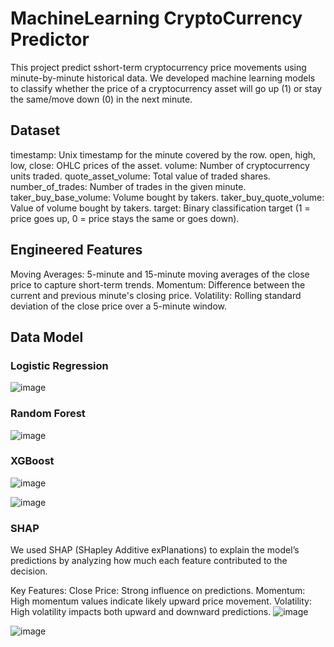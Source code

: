 # MachineLearning CryptoCurrency Predictor
This project predict sshort-term cryptocurrency price movements using minute-by-minute historical data. We developed machine learning models to classify whether the price of a cryptocurrency asset will go up (1) or stay the same/move down (0) in the next minute.
## Dataset
timestamp: Unix timestamp for the minute covered by the row.
open, high, low, close: OHLC prices of the asset.
volume: Number of cryptocurrency units traded.
quote_asset_volume: Total value of traded shares.
number_of_trades: Number of trades in the given minute.
taker_buy_base_volume: Volume bought by takers.
taker_buy_quote_volume: Value of volume bought by takers.
target: Binary classification target (1 = price goes up, 0 = price stays the same or goes down).
## Engineered Features
Moving Averages: 5-minute and 15-minute moving averages of the close price to capture short-term trends.
Momentum: Difference between the current and previous minute's closing price.
Volatility: Rolling standard deviation of the close price over a 5-minute window.
## Data Model
### Logistic Regression
![image](https://github.com/user-attachments/assets/3d526fc1-5782-47a5-bd97-930c65892298)

### Random Forest
![image](https://github.com/user-attachments/assets/c7cc7e5a-e3e5-4502-b073-515a2e725837)

### XGBoost
![image](https://github.com/user-attachments/assets/e228a3b6-bea0-47b7-8f04-7eecc6ca6848)

![image](https://github.com/user-attachments/assets/d2c9d19d-5f3f-4405-be19-280d14432783)

### SHAP
We used SHAP (SHapley Additive exPlanations) to explain the model’s predictions by analyzing how much each feature contributed to the decision.

Key Features:
Close Price: Strong influence on predictions.
Momentum: High momentum values indicate likely upward price movement.
Volatility: High volatility impacts both upward and downward predictions.
![image](https://github.com/user-attachments/assets/042ba5f4-f603-433c-872c-3199ef4b934f)


![image](https://github.com/user-attachments/assets/d0649169-5281-42e9-b445-9e7d81f2788e)


